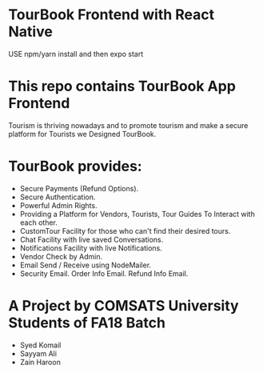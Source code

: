 
# TourBook Frontend with React Native


USE npm/yarn install and then expo start 

# This repo contains TourBook App Frontend
Tourism is thriving nowadays and to promote tourism and make a secure platform for Tourists we Designed TourBook.

# TourBook provides:
- Secure Payments (Refund Options).
- Secure Authentication.
- Powerful Admin Rights.
- Providing a Platform for Vendors, Tourists, Tour Guides To Interact with each other.
- CustomTour Facility for those who can't find their desired tours.
- Chat Facility with live saved Conversations.
- Notifications Facility with live Notifications.
- Vendor Check by Admin.
- Email Send / Receive using NodeMailer.
- Security Email. Order Info Email. Refund Info Email.

# A Project by COMSATS University Students of FA18 Batch
- Syed Komail
- Sayyam Ali
- Zain Haroon
